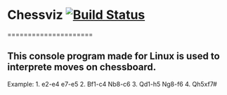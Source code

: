 # Chessviz [![Build Status](https://travis-ci.org/Belstowe/chessviz.svg?branch=master)](https://travis-ci.org/Belstowe/chessviz)
=====================
## This console program made for Linux is used to interprete moves on chessboard.

Example:
	1. e2-e4 e7-e5
	2. Bf1-c4 Nb8-c6
	3. Qd1-h5 Ng8-f6
	4. Qh5xf7#
